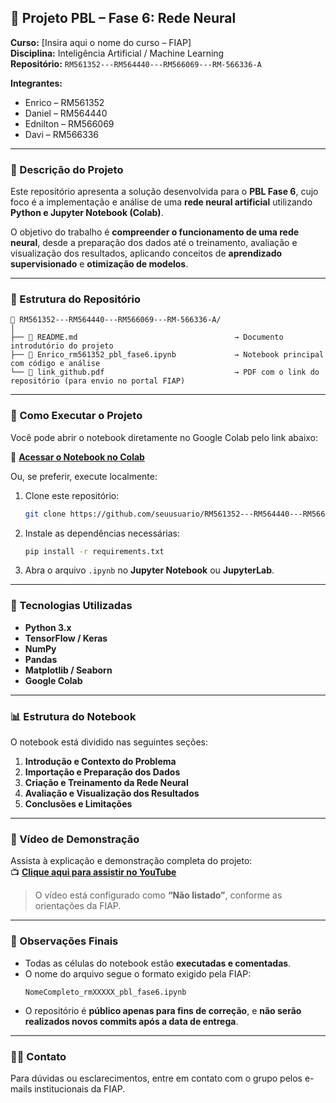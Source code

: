 ## 🤖 Projeto PBL – Fase 6: Rede Neural
**Curso:** [Insira aqui o nome do curso – FIAP]  
**Disciplina:** Inteligência Artificial / Machine Learning  
**Repositório:** `RM561352---RM564440---RM566069---RM-566336-A`  

**Integrantes:**  
- Enrico – RM561352  
- Daniel – RM564440  
- Ednilton – RM566069  
- Davi – RM566336  

---

### 📘 Descrição do Projeto  

Este repositório apresenta a solução desenvolvida para o **PBL Fase 6**, cujo foco é a implementação e análise de uma **rede neural artificial** utilizando **Python e Jupyter Notebook (Colab)**.  

O objetivo do trabalho é **compreender o funcionamento de uma rede neural**, desde a preparação dos dados até o treinamento, avaliação e visualização dos resultados, aplicando conceitos de **aprendizado supervisionado** e **otimização de modelos**.  

---

### 🧩 Estrutura do Repositório  

```
📁 RM561352---RM564440---RM566069---RM-566336-A/
│
├── 📄 README.md                                   → Documento introdutório do projeto
├── 📄 Enrico_rm561352_pbl_fase6.ipynb             → Notebook principal com código e análise
└── 📄 link_github.pdf                             → PDF com o link do repositório (para envio no portal FIAP)
```

---

### 🚀 Como Executar o Projeto  

Você pode abrir o notebook diretamente no Google Colab pelo link abaixo:  

🔗 **[Acessar o Notebook no Colab](https://colab.research.google.com/drive/15y7yCECOeDJUgczTlWEZm3Fg2hbBoquf?usp=sharing)**  

Ou, se preferir, execute localmente:  

1. Clone este repositório:  
   ```bash
   git clone https://github.com/seuusuario/RM561352---RM564440---RM566069---RM-566336-A.git
   ```  
2. Instale as dependências necessárias:  
   ```bash
   pip install -r requirements.txt
   ```  
3. Abra o arquivo `.ipynb` no **Jupyter Notebook** ou **JupyterLab**.

---

### 🧠 Tecnologias Utilizadas  

- **Python 3.x**  
- **TensorFlow / Keras**  
- **NumPy**  
- **Pandas**  
- **Matplotlib / Seaborn**  
- **Google Colab**  

---

### 📊 Estrutura do Notebook  

O notebook está dividido nas seguintes seções:  
1. **Introdução e Contexto do Problema**  
2. **Importação e Preparação dos Dados**  
3. **Criação e Treinamento da Rede Neural**  
4. **Avaliação e Visualização dos Resultados**  
5. **Conclusões e Limitações**  

---

### 🎥 Vídeo de Demonstração  

Assista à explicação e demonstração completa do projeto:  
📺 **[Clique aqui para assistir no YouTube](https://youtu.be/E8FqatqFpQI)**  

> O vídeo está configurado como **“Não listado”**, conforme as orientações da FIAP.

---

### 🧾 Observações Finais  

- Todas as células do notebook estão **executadas e comentadas**.  
- O nome do arquivo segue o formato exigido pela FIAP:  
  ```
  NomeCompleto_rmXXXXX_pbl_fase6.ipynb
  ```  
- O repositório é **público apenas para fins de correção**, e **não serão realizados novos commits após a data de entrega**.  

---

### 👨‍🏫 Contato  

Para dúvidas ou esclarecimentos, entre em contato com o grupo pelos e-mails institucionais da FIAP.  
